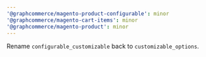 ```yaml
---
'@graphcommerce/magento-product-configurable': minor
'@graphcommerce/magento-cart-items': minor
'@graphcommerce/magento-product': minor
---
```


Rename `configurable_customizable` back to `customizable_options`.

